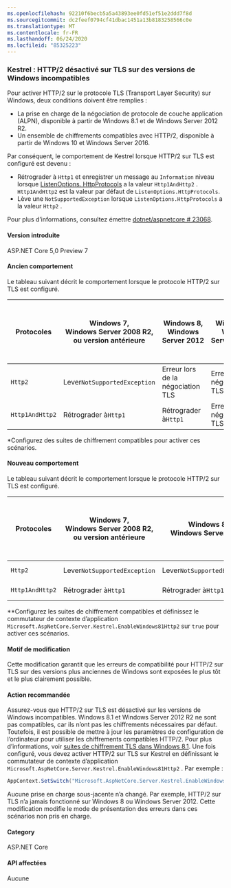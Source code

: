 ```yaml
---
ms.openlocfilehash: 92210f6becb5a5a43893ee0fd51ef51e2ddd7f8d
ms.sourcegitcommit: dc2feef0794cf41dbac1451a13b8183258566c0e
ms.translationtype: MT
ms.contentlocale: fr-FR
ms.lasthandoff: 06/24/2020
ms.locfileid: "85325223"
---
```

### <a name="kestrel-http2-disabled-over-tls-on-incompatible-windows-versions"></a>Kestrel : HTTP/2 désactivé sur TLS sur des versions de Windows incompatibles

Pour activer HTTP/2 sur le protocole TLS (Transport Layer Security) sur Windows, deux conditions doivent être remplies :

- La prise en charge de la négociation de protocole de couche application (ALPN), disponible à partir de Windows 8.1 et de Windows Server 2012 R2.
- Un ensemble de chiffrements compatibles avec HTTP/2, disponible à partir de Windows 10 et Windows Server 2016.

Par conséquent, le comportement de Kestrel lorsque HTTP/2 sur TLS est configuré est devenu :

- Rétrograder à `Http1` et enregistrer un message au `Information` niveau lorsque [ListenOptions. HttpProtocols](/dotnet/api/microsoft.aspnetcore.server.kestrel.core.httpprotocols) a la valeur `Http1AndHttp2` . `Http1AndHttp2` est la valeur par défaut de `ListenOptions.HttpProtocols`.
- Lève une `NotSupportedException` lorsque `ListenOptions.HttpProtocols` a la valeur `Http2` .

Pour plus d’informations, consultez émettre [dotnet/aspnetcore # 23068](https://github.com/dotnet/aspnetcore/issues/23068).

#### <a name="version-introduced"></a>Version introduite

ASP.NET Core 5,0 Preview 7

#### <a name="old-behavior"></a>Ancien comportement

Le tableau suivant décrit le comportement lorsque le protocole HTTP/2 sur TLS est configuré.

| Protocoles | Windows 7,<br />Windows Server 2008 R2,<br />ou version antérieure | Windows 8,<br />Windows Server 2012 | Windows 8.1<br />Windows Server 2012 R2 | Windows 10,<br />Windows Server 2016,<br />ou plus récent |
|---------------|-----------------------------------------------|--------------------------------|-------------------------------------|------------------------------------------|
| `Http2`         | Lever`NotSupportedException`                   | Erreur lors de la négociation TLS     | Erreur lors de la négociation TLS&ast;     | Aucune erreur |
| `Http1AndHttp2` | Rétrograder à`Http1`                    | Rétrograder à`Http1`     | Erreur lors de la négociation TLS&ast;     | Aucune erreur |

&ast;Configurez des suites de chiffrement compatibles pour activer ces scénarios.

#### <a name="new-behavior"></a>Nouveau comportement

Le tableau suivant décrit le comportement lorsque le protocole HTTP/2 sur TLS est configuré.

| Protocoles | Windows 7,<br />Windows Server 2008 R2,<br />ou version antérieure | Windows 8,<br />Windows Server 2012 | Windows 8.1<br />Windows Server 2012 R2 | Windows 10,<br />Windows Server 2016,<br />ou plus récent |
|---------------|-----------------------------------------------|--------------------------------|-------------------------------------|------------------------------------------|
| `Http2`         | Lever`NotSupportedException`                   | Lever`NotSupportedException`     | Lever `NotSupportedException`&ast;&ast;     | Aucune erreur |
| `Http1AndHttp2` | Rétrograder à`Http1`                    | Rétrograder à`Http1`     | Rétrograder à `Http1`&ast;&ast;     | Aucune erreur |

&ast;&ast;Configurez les suites de chiffrement compatibles et définissez le commutateur de contexte d’application `Microsoft.AspNetCore.Server.Kestrel.EnableWindows81Http2` sur `true` pour activer ces scénarios.

#### <a name="reason-for-change"></a>Motif de modification

Cette modification garantit que les erreurs de compatibilité pour HTTP/2 sur TLS sur des versions plus anciennes de Windows sont exposées le plus tôt et le plus clairement possible.

#### <a name="recommended-action"></a>Action recommandée

Assurez-vous que HTTP/2 sur TLS est désactivé sur les versions de Windows incompatibles. Windows 8.1 et Windows Server 2012 R2 ne sont pas compatibles, car ils n’ont pas les chiffrements nécessaires par défaut. Toutefois, il est possible de mettre à jour les paramètres de configuration de l’ordinateur pour utiliser les chiffrements compatibles HTTP/2. Pour plus d’informations, voir [suites de chiffrement TLS dans Windows 8.1](/windows/win32/secauthn/tls-cipher-suites-in-windows-8-1). Une fois configuré, vous devez activer HTTP/2 sur TLS sur Kestrel en définissant le commutateur de contexte d’application `Microsoft.AspNetCore.Server.Kestrel.EnableWindows81Http2` . Par exemple :

```csharp
AppContext.SetSwitch("Microsoft.AspNetCore.Server.Kestrel.EnableWindows81Http2", true);
```

Aucune prise en charge sous-jacente n’a changé. Par exemple, HTTP/2 sur TLS n’a jamais fonctionné sur Windows 8 ou Windows Server 2012. Cette modification modifie le mode de présentation des erreurs dans ces scénarios non pris en charge.

#### <a name="category"></a>Category

ASP.NET Core

#### <a name="affected-apis"></a>API affectées

Aucune

<!--

#### Affected APIs

Not detectable via API analysis

-->
